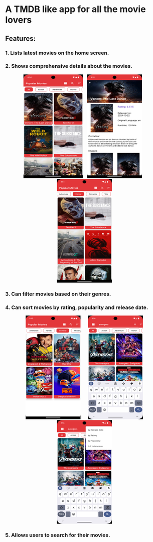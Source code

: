 # A TMDB like app for all the movie lovers


## Features: 
### 1. Lists latest movies on the home screen.
### 2. Shows comprehensive details about the movies.

<p vspace = "20" align="center" >
   <img width="190" height="330" src="https://github.com/KunalFarmah98/MovieBuff/blob/devfest-main/app/src/main/res/raw/default.png">
   <img hspace="10" src="https://github.com/KunalFarmah98/MovieBuff/blob/devfest-main/app/src/main/res/raw/details.png" width =175 
  height = 330/>
  <img hspace="10" src="https://github.com/KunalFarmah98/MovieBuff/blob/devfest-main/app/src/main/res/raw/filtered.png" width =175 
  height = 330/>
</p>

### 3. Can filter movies based on their genres.
### 4. Can sort movies by rating, popularity and release date.
<p vspace = "20" align="center" >
  <img hspace="10" src="https://github.com/KunalFarmah98/MovieBuff/blob/devfest-main/app/src/main/res/raw/filter2.png" width =175 
  height = 330/>
  <img hspace="10" src="https://github.com/KunalFarmah98/MovieBuff/blob/devfest-main/app/src/main/res/raw/search.png" width =175 
  height = 330/>
  <img hspace="10" src="https://github.com/KunalFarmah98/MovieBuff/blob/devfest-main/app/src/main/res/raw/sort.png" width =175 
  height = 330/>
</p>

### 5. Allows users to search for their movies.

